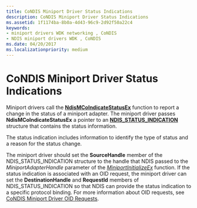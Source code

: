 ```yaml
---
title: CoNDIS Miniport Driver Status Indications
description: CoNDIS Miniport Driver Status Indications
ms.assetid: 1f1174ba-8b0a-4d43-96c9-2d92f50a22c4
keywords:
- miniport drivers WDK networking , CoNDIS
- NDIS miniport drivers WDK , CoNDIS
ms.date: 04/20/2017
ms.localizationpriority: medium
---
```


# CoNDIS Miniport Driver Status Indications





Miniport drivers call the [**NdisMCoIndicateStatusEx**](https://docs.microsoft.com/windows-hardware/drivers/ddi/content/ndis/nf-ndis-ndismcoindicatestatusex) function to report a change in the status of a miniport adapter. The miniport driver passes **NdisMCoIndicateStatusEx** a pointer to an [**NDIS\_STATUS\_INDICATION**](https://docs.microsoft.com/windows-hardware/drivers/ddi/content/ndis/ns-ndis-_ndis_status_indication) structure that contains the status information.

The status indication includes information to identify the type of status and a reason for the status change.

The miniport driver should set the **SourceHandle** member of the NDIS\_STATUS\_INDICATION structure to the handle that NDIS passed to the *MiniportAdapterHandle* parameter of the [*MiniportInitializeEx*](https://docs.microsoft.com/windows-hardware/drivers/ddi/content/ndis/nc-ndis-miniport_initialize) function. If the status indication is associated with an OID request, the miniport driver can set the **DestinationHandle** and **RequestId** members of NDIS\_STATUS\_INDICATION so that NDIS can provide the status indication to a specific protocol binding. For more information about OID requests, see [CoNDIS Miniport Driver OID Requests](condis-miniport-driver-oid-requests.md).

 

 






